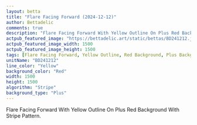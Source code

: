 ```yaml
---
layout: betta
title: "Flare Facing Forward (2024-12-12)"
author: Bettadelic
comments: true
description: "Flare Facing Forward With Yellow Outline On Plus Red Background With Stripe Pattern."
actpub_featured_image: "https://bettadelic.art/static/bettas/BD241212.jpg"
actpub_featured_image_width: 1500
actpub_featured_image_height: 1500
tags: [Flare Facing Forward, Yellow Outline, Red Background, Plus Background Pattern, Stripe Pattern, December 2024]
unitName: "BD241212"
line_color: "Yellow"
background_color: "Red"
width: 1500
height: 1500
algorithm: "Stripe"
background_type: "Plus"
---
```


Flare Facing Forward With Yellow Outline On Plus Red Background With Stripe Pattern.

